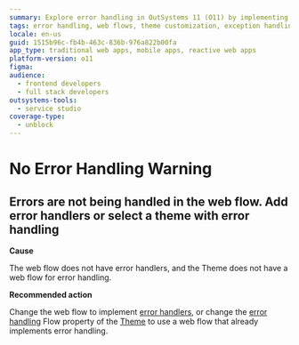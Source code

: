 ```yaml
---
summary: Explore error handling in OutSystems 11 (O11) by implementing error handlers in web flows or adjusting theme settings for improved application robustness.
tags: error handling, web flows, theme customization, exception handling, application robustness
locale: en-us
guid: 1515b96c-fb4b-463c-836b-976a822b00fa
app_type: traditional web apps, mobile apps, reactive web apps
platform-version: o11
figma:
audience:
  - frontend developers
  - full stack developers
outsystems-tools:
  - service studio
coverage-type:
  - unblock
---
```


# No Error Handling Warning

## Errors are not being handled in the web flow. Add error handlers or select a theme with error handling

**Cause**

The web flow does not have error handlers, and the Theme does not have a web flow for error handling.

**Recommended action**

Change the web flow to implement [error handlers](../../../ref/lang/auto/class-exception-handler.md), or change the [error handling](../../../building-apps/handling-exceptions/handling-mechanism.md) Flow property of the [Theme](../../../building-apps/ui/look-feel/themes.md) to use a web flow that already implements error handling.
